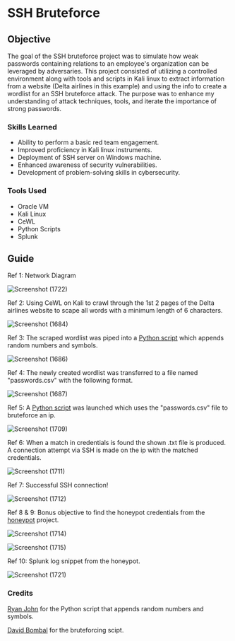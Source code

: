 # SSH Bruteforce

## Objective
The goal of the SSH bruteforce project was to simulate how weak passwords containing relations to an employee's organization can be leveraged by adversaries. This project consisted of utilizing a controlled environment along with tools and scripts in Kali linux to extract information from a website (Delta airlines in this example) and using the info to create a wordlist for an SSH bruteforce attack. The purpose was to enhance my understanding of attack techniques, tools, and iterate the importance of strong passwords.


### Skills Learned

- Ability to perform a basic red team engagement.
- Improved proficiency in Kali linux instruments.
- Deployment of SSH server on Windows machine.
- Enhanced awareness of security vulnerabilities.
- Development of problem-solving skills in cybersecurity.

### Tools Used

- Oracle VM
- Kali Linux
- CeWL
- Python Scripts
- Splunk

## Guide

Ref 1: Network Diagram

![Screenshot (1722)](https://github.com/Cyber-ic5/SSH-Bruteforce/assets/169179159/de814200-61d1-42f1-bc89-9ca97e9efd1b)

Ref 2: Using CeWL on Kali to crawl through the 1st 2 pages of the Delta airlines website to scape all words with a minimum length of 6 characters.

![Screenshot (1684)](https://github.com/Cyber-ic5/SSH-Bruteforce/assets/169179159/202aefeb-1891-4554-b0ba-8fea2b252a4e)

Ref 3: The scraped wordlist was piped into a <a href="https://gist.github.com/usernam121/9f64e1f73248372d60d26d513b02deb2">Python script</a> which appends random numbers and symbols.

![Screenshot (1686)](https://github.com/Cyber-ic5/SSH-Bruteforce/assets/169179159/04c5c9c2-5057-4950-b7ca-c3f587f4ba8d)

Ref 4: The newly created wordlist was transferred to a file named "passwords.csv" with the following format.

![Screenshot (1687)](https://github.com/Cyber-ic5/SSH-Bruteforce/assets/169179159/ea506cf5-a155-4dab-bb41-a3d122a453bd)

Ref 5: A <a href="https://github.com/davidbombal/ssh_bruteforcing">Python script</a> was launched which uses the "passwords.csv" file to bruteforce an ip.

![Screenshot (1709)](https://github.com/Cyber-ic5/SSH-Bruteforce/assets/169179159/6f46c40b-6a8d-49c6-91f6-d7ecc79fe74f)

Ref 6: When a match in credentials is found the shown .txt file is produced. A connection attempt via SSH is made on the ip with the matched credentials.

![Screenshot (1711)](https://github.com/Cyber-ic5/SSH-Bruteforce/assets/169179159/e4ae48b2-ecf7-4c38-88eb-4fe65798470f)

Ref 7: Successful SSH connection!

![Screenshot (1712)](https://github.com/Cyber-ic5/SSH-Bruteforce/assets/169179159/07ac4d4f-b5d9-4bb6-bdf1-5ec39a43e3e4)

Ref 8 & 9: Bonus objective to find the honeypot credentials from the <a href="https://github.com/Cyber-ic5/Simple-Honeypot">honeypot</a> project.

![Screenshot (1714)](https://github.com/Cyber-ic5/SSH-Bruteforce/assets/169179159/9d582761-0184-4efc-9cc1-0f8bd2d44a43)

![Screenshot (1715)](https://github.com/Cyber-ic5/SSH-Bruteforce/assets/169179159/73b8893f-12a7-4ee7-a9d8-c32cbab32eee)

Ref 10: Splunk log snippet from the honeypot.

![Screenshot (1721)](https://github.com/Cyber-ic5/SSH-Bruteforce/assets/169179159/f2d9197f-66ef-4b9e-a324-dc6881b9990b)

### Credits

<a href="https://gist.github.com/usernam121/9f64e1f73248372d60d26d513b02deb2">Ryan John</a> for the Python script that appends random numbers and symbols.

<a href="https://github.com/davidbombal/ssh_bruteforcing">David Bombal</a> for the bruteforcing scipt.


